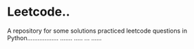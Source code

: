 # Leetcode..
A repository for some solutions practiced leetcode questions in Python.................. ....... ..... ... ...... 
